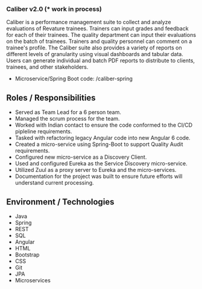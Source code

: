 ### Caliber v2.0  (* work in process)
Caliber is a performance management suite to collect and analyze evaluations of Revature trainees. Trainers can input grades and feedback for each of their trainees. The quality department can input their evaluations on the batch of trainees. Trainers and quality personnel can comment on a trainee's profile. The Caliber suite also provides a variety of reports on different levels of granularity using visual dashboards and tabular data. Users can generate individual and batch PDF reports to distribute to clients, trainees, and other stakeholders.

* Microservice/Spring Boot code: /caliber-spring

## Roles / Responsibilities
* Served as Team Lead for a 6 person team.
* Managed the scrum process for the team.
* Worked with Indian contact to ensure the code conformed to the CI/CD pipleline requirements.
* Tasked with refactoring legacy Angular code into new Angular 6 code.
* Created a micro-service using Spring-Boot to support Quality Audit requirements.
* Configured new micro-service as a Discovery Client.
* Used and configured Eureka as the Service Discovery micro-service.
* Utilized Zuul as a proxy server to Eureka and the micro-services.
* Documentation for the project was built to ensure future efforts will understand current processing.

## Environment / Technologies
* Java 
* Spring 
* REST 
* SQL 
* Angular 
* HTML
* Bootstrap
* CSS
* Git
* JPA
* Microservices
